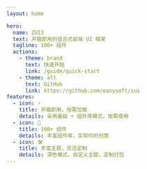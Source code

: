 ```yaml
---
layout: home

hero:
  name: ZUI3
  text: 开箱即用的组合式前端 UI 框架
  tagline: 100+ 组件
  actions:
    - theme: brand
      text: 快速开始
      link: /guide/quick-start
    - theme: alt
      text: GitHub
      link: https://github.com/easysoft/zui
features:
  - icon: ⚡️
    title: 开箱即用，按需加载
    details: 采用基础 + 组件库模式，按需使用
  - icon: 💎
    title: 100+ 组件
    details: 丰富组件库，实现你的创意
  - icon: 🛠️
    title: 丰富主题，灵活定制
    details: 深色模式，自定义主题，定制打包
---
```


<style>
body {
  background: linear-gradient(125deg, var(--color-primary-50) 0%, var(--color-primary-50) 40%, var(--color-primary-100) calc(40% + 1px), var(--color-primary-100) 60%, var(--color-primary-200) calc(60% + 1px), var(--color-primary-200) 72%, var(--color-primary-500) calc(72% + 1px), var(--color-primary-500) 100%);
}
.VPFeature {
  @apply -backdrop-blur-lg -bg-inverse/5 -border-canvas/10
}
</style>
